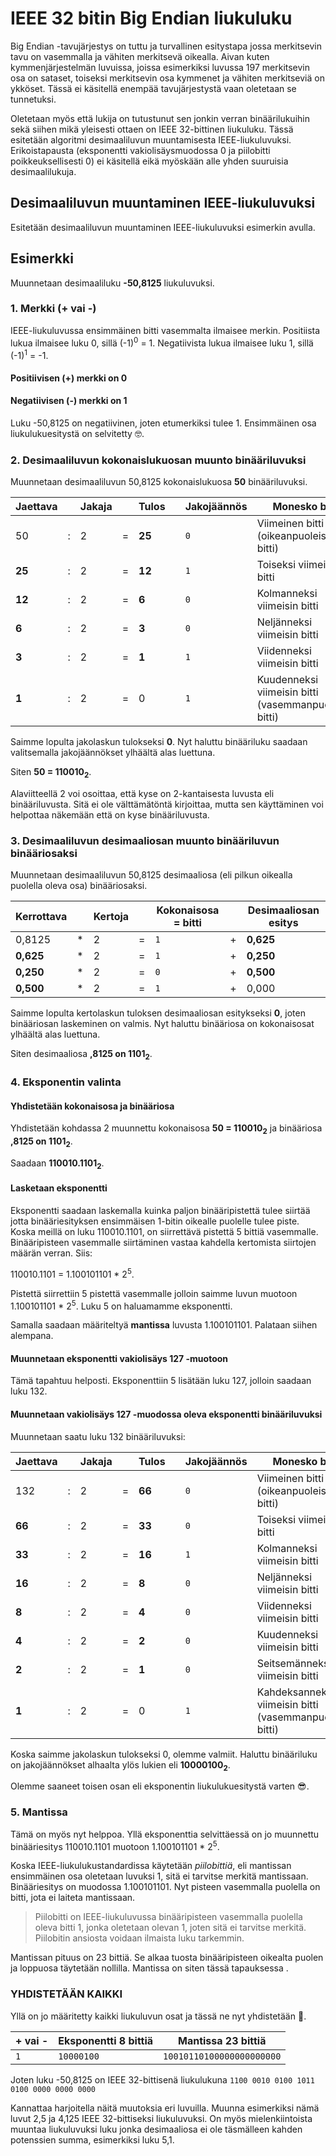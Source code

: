 # IEEE 32 bitin Big Endian liukuluku

Big Endian -tavujärjestys on tuttu ja turvallinen esitystapa jossa merkitsevin tavu on vasemmalla ja vähiten merkitsevä oikealla. Aivan kuten kymmenjärjestelmän luvuissa, joissa esimerkiksi luvussa 197 merkitsevin osa on sataset, toiseksi merkitsevin osa kymmenet ja vähiten merkitseviä on ykköset. Tässä ei käsitellä enempää tavujärjestystä vaan oletetaan se tunnetuksi.

Oletetaan myös että lukija on tutustunut sen jonkin verran binäärilukuihin sekä siihen mikä yleisesti ottaen on IEEE 32-bittinen liukuluku. Tässä esitetään algoritmi desimaaliluvun muuntamisesta IEEE-liukuluvuksi. Erikoistapausta (eksponentti vakiolisäysmuodossa 0 ja piilobitti poikkeuksellisesti 0) ei käsitellä eikä myöskään alle yhden suuruisia desimaalilukuja.


## Desimaaliluvun muuntaminen IEEE-liukuluvuksi

Esitetään desimaaliluvun muuntaminen IEEE-liukuluvuksi esimerkin avulla.


## Esimerkki

Muunnetaan desimaaliluku **-50,8125** liukuluvuksi.

### 1. Merkki (+ vai -)

IEEE-liukuluvussa ensimmäinen bitti vasemmalta ilmaisee merkin. Positiista lukua ilmaisee luku 0, sillä (-1)<sup>0</sup> = 1. Negatiivista lukua ilmaisee luku 1, sillä (-1)<sup>1</sup> = -1.

#### **Positiivisen (+) merkki on 0**
#### **Negatiivisen (-) merkki on 1**

Luku -50,8125 on negatiivinen, joten etumerkiksi tulee 1. Ensimmäinen osa liukulukuesitystä on selvitetty :nerd_face:.


### 2. Desimaaliluvun kokonaislukuosan muunto binääriluvuksi

Muunnetaan desimaaliluvun 50,8125 kokonaislukuosa **50** binääriluvuksi.

| Jaettava  | | Jakaja | | Tulos | | Jakojäännös | Monesko bitti |
| ------------- | - | ------------- | - | ------------- | - | ------------- | ------------- |
| 50 | : | 2 | = | **25** |  | `0` | Viimeinen bitti (oikeanpuoleisin bitti) |
| **25** | : | 2 | = | **12** |  | `1` | Toiseksi viimeisin bitti |
| **12** | : | 2 | = | **6** |  | `0` | Kolmanneksi viimeisin bitti |
| **6** | : | 2 | = | **3** |  | `0` | Neljänneksi viimeisin bitti |
| **3** | : | 2 | = | **1** |  | `1` | Viidenneksi viimeisin bitti |
| **1** | : | 2 | = | 0 |  | `1` | Kuudenneksi viimeisin bitti (vasemmanpuoleisin bitti) |

Saimme lopulta jakolaskun tulokseksi **0**. Nyt haluttu binääriluku saadaan valitsemalla jakojäännökset ylhäältä alas luettuna.

Siten **50 = 110010<sub>2</sub>**.

Alaviitteellä 2 voi osoittaa, että kyse on 2-kantaisesta luvusta eli binääriluvusta. Sitä ei ole välttämätöntä kirjoittaa, mutta sen käyttäminen voi helpottaa näkemään että on kyse binääriluvusta.

### 3. Desimaaliluvun desimaaliosan muunto binääriluvun binääriosaksi

Muunnetaan desimaaliluvun 50,8125 desimaaliosa (eli pilkun oikealla puolella oleva osa) binääriosaksi.

| Kerrottava  | | Kertoja | | Kokonaisosa = bitti | | Desimaaliosan esitys | 
| ------------- | - | ------------- | - | ------------- | - | ------------- | 
| 0,8125 | * | 2 | = | `1` | + | **0,625** |
| **0,625** | * | 2 | = | `1` | + | **0,250** |
| **0,250** | * | 2 | = | `0` | + | **0,500** |
| **0,500** | * | 2 | = | `1` | + | 0,000 |

Saimme lopulta kertolaskun tuloksen desimaaliosan esitykseksi **0**, joten binääriosan laskeminen on valmis. Nyt haluttu binääriosa on kokonaisosat ylhäältä alas luettuna.

Siten desimaaliosa **,8125 on 1101<sub>2</sub>**.


### 4. Eksponentin valinta


#### Yhdistetään kokonaisosa ja binääriosa

Yhdistetään kohdassa 2 muunnettu kokonaisosa **50 = 110010<sub>2</sub>** ja binääriosa **,8125 on 1101<sub>2</sub>**.

Saadaan **110010.1101<sub>2</sub>**.


#### Lasketaan eksponentti

Eksponentti saadaan laskemalla kuinka paljon binääripistettä tulee siirtää jotta binääriesityksen ensimmäisen 1-bitin oikealle puolelle tulee piste. Koska meillä on luku 110010.1101, on siirrettävä pistettä 5 bittiä vasemmalle. Binääripisteen vasemmalle siirtäminen vastaa kahdella kertomista siirtojen määrän verran. Siis:

110010.1101 = 1.100101101 * 2<sup>5</sup>.

Pistettä siirrettiin 5 pistettä vasemmalle jolloin saimme luvun muotoon 1.100101101 * 2<sup>5</sup>. Luku 5 on haluamamme eksponentti.

Samalla saadaan määriteltyä **mantissa** luvusta 1.100101101. Palataan siihen alempana.


#### Muunnetaan eksponentti vakiolisäys 127 -muotoon

Tämä tapahtuu helposti. Eksponenttiin 5 lisätään luku 127, jolloin saadaan luku 132.


#### Muunnetaan vakiolisäys 127 -muodossa oleva eksponentti binääriluvuksi

Muunnetaan saatu luku 132 binääriluvuksi:

| Jaettava  | | Jakaja | | Tulos | | Jakojäännös | Monesko bitti |
| ------------- | - | ------------- | - | ------------- | - | ------------- | ------------- |
| 132 | : | 2 | = | **66** |  | `0` | Viimeinen bitti (oikeanpuoleisin bitti) |
| **66** | : | 2 | = | **33** |  | `0` | Toiseksi viimeisin bitti |
| **33** | : | 2 | = | **16** |  | `1` | Kolmanneksi viimeisin bitti |
| **16** | : | 2 | = | **8** |  | `0` | Neljänneksi viimeisin bitti |
| **8** | : | 2 | = | **4** |  | `0` | Viidenneksi viimeisin bitti |
| **4** | : | 2 | = | **2** |  | `0` | Kuudenneksi viimeisin bitti |
| **2** | : | 2 | = | **1** |  | `0` | Seitsemänneksi viimeisin bitti |
| **1** | : | 2 | = | 0 |  | `1` | Kahdeksanneksi viimeisin bitti (vasemmanpuoleisin bitti) |


Koska saimme jakolaskun tulokseksi 0, olemme valmiit. Haluttu binääriluku on jakojäännökset alhaalta ylös lukien eli **10000100<sub>2</sub>**.

Olemme saaneet toisen osan eli eksponentin liukulukuesitystä varten :sunglasses:.



### 5. Mantissa

Tämä on myös nyt helppoa. Yllä eksponenttia selvittäessä on jo muunnettu binääriesitys 110010.1101 muotoon 1.100101101 * 2<sup>5</sup>.

Koska IEEE-liukulukustandardissa käytetään _piilobittiä_, eli mantissan ensimmäinen osa oletetaan luvuksi 1, sitä ei tarvitse merkitä mantissaan. Binääriesitys on muodossa 1.100101101. Nyt pisteen vasemmalla puolella on bitti, jota ei laiteta mantissaan.
> Piilobitti on IEEE-liukuluvussa binääripisteen vasemmalla puolella oleva bitti 1, jonka oletetaan olevan 1, joten sitä ei tarvitse merkitä. Piilobitin ansiosta voidaan ilmaista luku tarkemmin.

Mantissan pituus on 23 bittiä. Se alkaa tuosta binääripisteen oikealta puolen ja loppuosa täytetään nollilla. Mantissa on siten tässä tapauksessa .


### YHDISTETÄÄN KAIKKI

Yllä on jo määritetty kaikki liukuluvun osat ja tässä ne nyt yhdistetään :revolving_hearts:.

| + vai - | Eksponentti 8 bittiä | Mantissa 23 bittiä |
| --- | --- | --- |
| `1`| `10000100` | `10010110100000000000000` |

Joten luku -50,8125 on IEEE 32-bittisenä liukulukuna `1100 0010 0100 1011 0100 0000 0000 0000` 

Kannattaa harjoitella näitä muutoksia eri luvuilla. Muunna esimerkiksi nämä luvut 2,5 ja 4,125 IEEE 32-bittiseksi liukuluvuksi. On myös mielenkiintoista muuntaa liukuluvuksi luku jonka desimaaliosa ei ole täsmälleen kahden potenssien summa, esimerkiksi luku 5,1.


